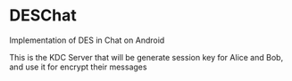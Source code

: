 # DESChat
Implementation of DES in Chat on Android

This is the KDC Server that will be generate session key for Alice and Bob, and use it for encrypt their messages
